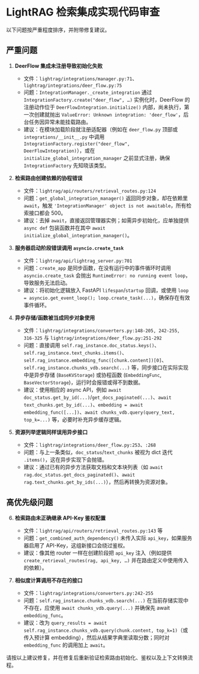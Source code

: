 # LightRAG 检索集成实现代码审查

以下问题按严重程度排序，并附带修复建议。

## 严重问题

1. **DeerFlow 集成未注册导致初始化失败**  
   - 文件：`lightrag/integrations/manager.py:71`、`lightrag/integrations/deer_flow.py:75`  
   - 问题：`IntegrationManager._create_integration` 通过 `IntegrationFactory.create("deer_flow", …)` 实例化时，DeerFlow 的注册动作位于 `DeerFlowIntegration.initialize()` 内部，尚未执行，第一次创建就抛出 `ValueError: Unknown integration: 'deer_flow'`，后台任务因异常未能挂载路由。  
   - 建议：在模块加载阶段就注册适配器（例如在 `deer_flow.py` 顶部或 `integrations/__init__.py` 中调用 `IntegrationFactory.register("deer_flow", DeerFlowIntegration)`），或在 `initialize_global_integration_manager` 之前显式注册，确保 `IntegrationFactory` 先知晓该类型。  

2. **检索路由创建依赖的协程错误**  
   - 文件：`lightrag/api/routers/retrieval_routes.py:124`  
   - 问题：`get_global_integration_manager()` 返回同步对象，却在依赖里 `await`，触发 `'IntegrationManager' object is not awaitable`，所有检索接口都会 500。  
   - 建议：去掉 `await`，直接返回管理器实例；如需异步初始化，应单独提供 `async def` 包装函数并在其中 `await initialize_global_integration_manager()`。  

3. **服务器启动阶段错误调用 `asyncio.create_task`**  
   - 文件：`lightrag/api/lightrag_server.py:701`  
   - 问题：`create_app` 是同步函数，在没有运行中的事件循环时调用 `asyncio.create_task` 会抛出 `RuntimeError: no running event loop`，导致服务无法启动。  
   - 建议：将初始化逻辑放入 FastAPI `lifespan`/`startup` 回调，或使用 `loop = asyncio.get_event_loop(); loop.create_task(...)`，确保存在有效事件循环。  

4. **异步存储/函数被当成同步对象使用**  
   - 文件：`lightrag/integrations/converters.py:148-205, 242-255, 316-325` 与 `lightrag/integrations/deer_flow.py:251-292`  
   - 问题：直接调用 `self.rag_instance.doc_status.keys()`、`self.rag_instance.text_chunks.items()`、`self.rag_instance.embedding_func([chunk.content])[0]`、`self.rag_instance.chunks_vdb.search(...)` 等，同步接口在实际实现中是异步存储 (`BaseKVStorage`) 或协程函数 (`EmbeddingFunc`, `BaseVectorStorage`)，运行时会报错或得不到数据。  
   - 建议：使用相应的 async API，例如 `await doc_status.get_by_id(...)`/`get_docs_paginated(...)`、`await text_chunks.get_by_id(...)`、`embedding = await embedding_func([...])`、`await chunks_vdb.query(query_text, top_k=...)` 等，必要时补充异步缓存逻辑。  

5. **资源列举逻辑同样误用异步接口**  
   - 文件：`lightrag/integrations/deer_flow.py:253`、`:268`  
   - 问题：与上一条类似，`doc_status`/`text_chunks` 被视为 dict 迭代 `.items()`，这在异步实现下会抛错。  
   - 建议：通过已有的异步方法获取文档和文本块列表（如 `await rag.doc_status.get_docs_paginated()`、`await rag.text_chunks.get_by_ids(...)`），然后再转换为资源对象。

## 高优先级问题

6. **检索路由未正确继承 API-Key 鉴权配置**  
   - 文件：`lightrag/api/routers/retrieval_routes.py:143` 等  
   - 问题：`get_combined_auth_dependency()` 未传入实际 `api_key`，如果服务器启用了 API-Key，这组新接口会绕过鉴权。  
   - 建议：像其他 router 一样在创建阶段把 `api_key` 注入（例如提供 `create_retrieval_routes(rag, api_key, …)` 并在路由定义中使用传入的依赖）。  

7. **相似度计算调用不存在的接口**  
   - 文件：`lightrag/integrations/converters.py:242-255`  
   - 问题：`self.rag_instance.chunks_vdb.search(...)` 在当前存储实现中不存在，应使用 `await chunks_vdb.query(...)` 并确保先 await `embedding_func`。  
   - 建议：改为 `query_results = await self.rag_instance.chunks_vdb.query(chunk.content, top_k=1)`（或传入预计算 embedding），然后从结果字典里读取分数；同时对 `embedding_func` 的调用加上 `await`。  

请按以上建议修复，并在修复后重新验证检索路由初始化、鉴权以及上下文转换流程。
